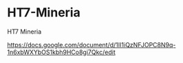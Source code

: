# HT7-Mineria
HT7 Mineria


https://docs.google.com/document/d/1II1iQzNFJOPC8N9q-1n6xbWXYbOS1kbh9HCo8gi7Qkc/edit
